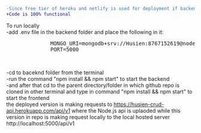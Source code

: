 ```diff
-Since free tier of heroku and netlify is used for deployment if backend and frontend respectively it may crash/sometime not run in that case please run the app locally
+Code is 100% functional
```
To run locally <br />
-add .env file in the backend folder and place the following in it:
<pre>
              MONGO_URI=mongodb+srv://Husien:8767152619@nodeexpressprojects.jvdg3.mongodb.net/Brainnest-Api?retryWrites=true&w=majority
              PORT=5000
</pre></br>
-cd to baceknd folder from the terminal<br />
-run the command "npm install && npm start" to start the backend<br/>
-and after that cd to the parent directory/folder in which github repo is cloned in other terminal and type in command "npm install && npm start" to start the frontend</br>
the deployed version is making requests to https://husien-crud-api.herokuapp.com/api/v1 where the Node.js api is uplaoded while this version in repo is making request locally to the local hosted server http://localhost:5000/api/v1
